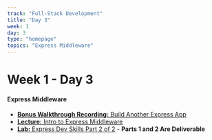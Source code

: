 ```yaml
---
track: "Full-Stack Development"
title: "Day 3"
week: 1
day: 3
type: "homepage"
topics: "Express Middleware"
---
```


# Week 1 - Day 3

#### Express Middleware
- [**Bonus Walkthrough Recording:** Build Another Express App](https://generalassembly.zoom.us/rec/share/65cvIZ_25j5JeZXI0waEVJYRAY_AX6a81HIfr6ENmU6_J7xWQpaRNvc5hjhVBmHf?startTime=1595433896000)
- [**Lecture:** Intro to Express Middleware](/full-stack-development/week-1/day-3/lecture-materials/intro-to-express-middleware/)
- [**Lab:** Express Dev Skills Part 2 of 2](/full-stack-development/week-1/day-3/labs/express-dev-skills-lab-part-2/) - **Parts 1 and 2 Are Deliverable**



